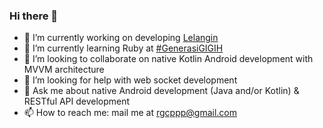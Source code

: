 ### Hi there 👋

- 🔭 I’m currently working on developing [Lelangin](https://github.com/rgxcp/Lelangin)
- 🌱 I’m currently learning Ruby at [#GenerasiGIGIH](https://github.com/rgxcp/GGIntermediate)
- 👯 I’m looking to collaborate on native Kotlin Android development with MVVM architecture
- 🤔 I’m looking for help with web socket development
- 💬 Ask me about native Android development (Java and/or Kotlin) & RESTful API development
- 📫 How to reach me: mail me at rgcppp@gmail.com
